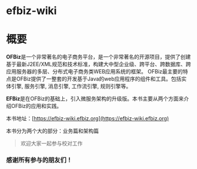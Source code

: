 # efbiz-wiki
# 概要
**OFBiz**是一个非常著名的电子商务平台，是一个非常著名的开源项目，提供了创建基于最新J2EE/XML规范和技术标准，构建大中型企业级、跨平台、跨数据库、跨应用服务器的多层、分布式电子商务类WEB应用系统的框架。 OFBiz最主要的特点是OFBiz提供了一整套的开发基于Java的web应用程序的组件和工具。包括实体引擎, 服务引擎, 消息引擎, 工作流引擎, 规则引擎等。

**EFBiz**是在OFBiz的基础上，引入微服务架构的升级版。本书主要从两个方面来介绍OFBiz的应用和实践。

本书地址：[https://efbiz-wiki.efbiz.org](https://efbiz-wiki.efbiz.org)

本书分为两个大的部分：业务篇和架构篇

> 欢迎大家一起参与校对工作

### 感谢所有参与的朋友们！
